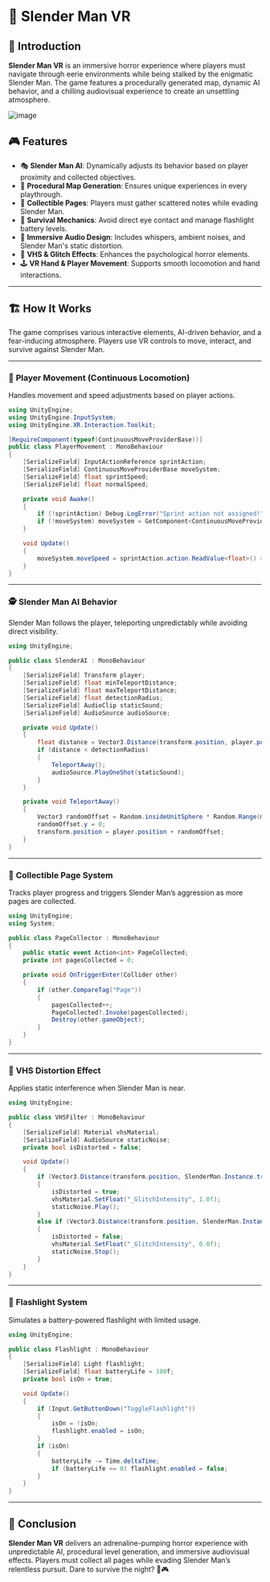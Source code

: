 
# 👻 Slender Man VR

## 📌 Introduction
**Slender Man VR** is an immersive horror experience where players must navigate through eerie environments while being stalked by the enigmatic Slender Man. The game features a procedurally generated map, dynamic AI behavior, and a chilling audiovisual experience to create an unsettling atmosphere.

![image](https://github.com/user-attachments/assets/dc5cf700-be19-4c10-9071-e05ae9dc87f5)

## 🎮 Features
- 🎭 **Slender Man AI**: Dynamically adjusts its behavior based on player proximity and collected objectives.
- 🌲 **Procedural Map Generation**: Ensures unique experiences in every playthrough.
- 📜 **Collectible Pages**: Players must gather scattered notes while evading Slender Man.
- 🚷 **Survival Mechanics**: Avoid direct eye contact and manage flashlight battery levels.
- 🎵 **Immersive Audio Design**: Includes whispers, ambient noises, and Slender Man's static distortion.
- 🎨 **VHS & Glitch Effects**: Enhances the psychological horror elements.
- 🕹️ **VR Hand & Player Movement**: Supports smooth locomotion and hand interactions.

---

## 🏗️ How It Works
The game comprises various interactive elements, AI-driven behavior, and a fear-inducing atmosphere. Players use VR controls to move, interact, and survive against Slender Man.

---

### 👣 **Player Movement (Continuous Locomotion)**
Handles movement and speed adjustments based on player actions.

```csharp
using UnityEngine;
using UnityEngine.InputSystem;
using UnityEngine.XR.Interaction.Toolkit;

[RequireComponent(typeof(ContinuousMoveProviderBase))]
public class PlayerMovement : MonoBehaviour
{
    [SerializeField] InputActionReference sprintAction;
    [SerializeField] ContinuousMoveProviderBase moveSystem;
    [SerializeField] float sprintSpeed;
    [SerializeField] float normalSpeed;

    private void Awake()
    {
        if (!sprintAction) Debug.LogError("Sprint action not assigned!");
        if (!moveSystem) moveSystem = GetComponent<ContinuousMoveProviderBase>();
    }

    void Update()
    {
        moveSystem.moveSpeed = sprintAction.action.ReadValue<float>() > 0 ? sprintSpeed : normalSpeed;
    }
}
```

---

### 🕵️ **Slender Man AI Behavior**
Slender Man follows the player, teleporting unpredictably while avoiding direct visibility.

```csharp
using UnityEngine;

public class SlenderAI : MonoBehaviour
{
    [SerializeField] Transform player;
    [SerializeField] float minTeleportDistance;
    [SerializeField] float maxTeleportDistance;
    [SerializeField] float detectionRadius;
    [SerializeField] AudioClip staticSound;
    [SerializeField] AudioSource audioSource;

    private void Update()
    {
        float distance = Vector3.Distance(transform.position, player.position);
        if (distance < detectionRadius)
        {
            TeleportAway();
            audioSource.PlayOneShot(staticSound);
        }
    }

    private void TeleportAway()
    {
        Vector3 randomOffset = Random.insideUnitSphere * Random.Range(minTeleportDistance, maxTeleportDistance);
        randomOffset.y = 0;
        transform.position = player.position + randomOffset;
    }
}
```

---

### 📜 **Collectible Page System**
Tracks player progress and triggers Slender Man’s aggression as more pages are collected.

```csharp
using UnityEngine;
using System;

public class PageCollector : MonoBehaviour
{
    public static event Action<int> PageCollected;
    private int pagesCollected = 0;

    private void OnTriggerEnter(Collider other)
    {
        if (other.CompareTag("Page"))
        {
            pagesCollected++;
            PageCollected?.Invoke(pagesCollected);
            Destroy(other.gameObject);
        }
    }
}
```

---

### 🎵 **VHS Distortion Effect**
Applies static interference when Slender Man is near.

```csharp
using UnityEngine;

public class VHSFilter : MonoBehaviour
{
    [SerializeField] Material vhsMaterial;
    [SerializeField] AudioSource staticNoise;
    private bool isDistorted = false;

    void Update()
    {
        if (Vector3.Distance(transform.position, SlenderMan.Instance.transform.position) < 10f && !isDistorted)
        {
            isDistorted = true;
            vhsMaterial.SetFloat("_GlitchIntensity", 1.0f);
            staticNoise.Play();
        }
        else if (Vector3.Distance(transform.position, SlenderMan.Instance.transform.position) > 10f && isDistorted)
        {
            isDistorted = false;
            vhsMaterial.SetFloat("_GlitchIntensity", 0.0f);
            staticNoise.Stop();
        }
    }
}
```

---

### 🔦 **Flashlight System**
Simulates a battery-powered flashlight with limited usage.

```csharp
using UnityEngine;

public class Flashlight : MonoBehaviour
{
    [SerializeField] Light flashlight;
    [SerializeField] float batteryLife = 100f;
    private bool isOn = true;

    void Update()
    {
        if (Input.GetButtonDown("ToggleFlashlight"))
        {
            isOn = !isOn;
            flashlight.enabled = isOn;
        }
        if (isOn)
        {
            batteryLife -= Time.deltaTime;
            if (batteryLife <= 0) flashlight.enabled = false;
        }
    }
}
```

---

## 🎯 Conclusion
**Slender Man VR** delivers an adrenaline-pumping horror experience with unpredictable AI, procedural level generation, and immersive audiovisual effects. Players must collect all pages while evading Slender Man’s relentless pursuit. Dare to survive the night? 👀🎮
